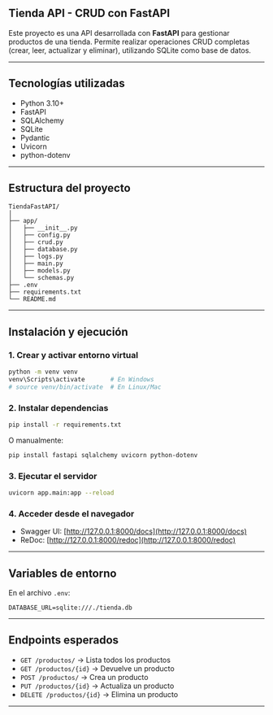 ## Tienda API - CRUD con FastAPI

Este proyecto es una API desarrollada con **FastAPI** para gestionar productos de una tienda. Permite realizar operaciones CRUD completas (crear, leer, actualizar y eliminar), utilizando SQLite como base de datos.

---

## Tecnologías utilizadas

- Python 3.10+
- FastAPI
- SQLAlchemy
- SQLite
- Pydantic
- Uvicorn
- python-dotenv

---

## Estructura del proyecto

```
TiendaFastAPI/
│
├── app/
│   ├── __init__.py
│   ├── config.py
│   ├── crud.py
│   ├── database.py
│   ├── logs.py
│   ├── main.py
│   ├── models.py
│   └── schemas.py
├── .env
├── requirements.txt
└── README.md
```

---

##  Instalación y ejecución

### 1. Crear y activar entorno virtual

```bash
python -m venv venv
venv\Scripts\activate       # En Windows
# source venv/bin/activate  # En Linux/Mac
```

### 2. Instalar dependencias

```bash
pip install -r requirements.txt
```

O manualmente:

```bash
pip install fastapi sqlalchemy uvicorn python-dotenv
```

### 3. Ejecutar el servidor

```bash
uvicorn app.main:app --reload
```

### 4. Acceder desde el navegador

- Swagger UI: [http://127.0.0.1:8000/docs](http://127.0.0.1:8000/docs)
- ReDoc: [http://127.0.0.1:8000/redoc](http://127.0.0.1:8000/redoc)

---

## Variables de entorno

En el archivo `.env`:

```
DATABASE_URL=sqlite:///./tienda.db
```

---

## Endpoints esperados 

- `GET /productos/` → Lista todos los productos
- `GET /productos/{id}` → Devuelve un producto
- `POST /productos/` → Crea un producto
- `PUT /productos/{id}` → Actualiza un producto
- `DELETE /productos/{id}` → Elimina un producto

---

